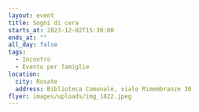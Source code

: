 ```yaml
---
layout: event
title: Sogni di cera
starts_at: 2023-12-02T15:30:00
ends_at: ""
all_day: false
tags:
  - Incontro
  - Evento per famiglie
location:
  city: Rosate
  address: Biblioteca Comunale, viale Rimembranze 30
flyer: images/uploads/img_1822.jpeg
---
```

